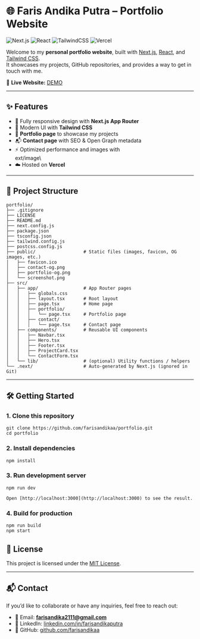 ﻿# 🌐 Faris Andika Putra – Portfolio Website

![Next.js](https://img.shields.io/badge/Next.js-15-black?style=flat&logo=next.js)
![React](https://img.shields.io/badge/React-18-61DAFB?style=flat&logo=react)
![TailwindCSS](https://img.shields.io/badge/TailwindCSS-3-38B2AC?style=flat&logo=tailwind-css)
![Vercel](https://img.shields.io/badge/Deploy-Vercel-black?style=flat&logo=vercel)

Welcome to my **personal portfolio website**, built with [Next.js](https://nextjs.org/), [React](https://react.dev/), and [Tailwind CSS](https://tailwindcss.com/).  
It showcases my projects, GitHub repositories, and provides a way to get in touch with me.

🔗 **Live Website:** [DEMO](https://farisandika.vercel.app)

---

## ✨ Features
- 📱 Fully responsive design with **Next.js App Router**
- 🎨 Modern UI with **Tailwind CSS**
- 📂 **Portfolio page** to showcase my projects
- 📬 **Contact page** with SEO & Open Graph metadata
- ⚡ Optimized performance and images with \
ext/image\
- ☁️ Hosted on **Vercel**

---

## 📂 Project Structure
```
portfolio/
├── .gitignore
├── LICENSE
├── README.md
├── next.config.js
├── package.json
├── tsconfig.json
├── tailwind.config.js
├── postcss.config.js
├── public/                  # Static files (images, favicon, OG images, etc.)
│   ├── favicon.ico
│   ├── contact-og.png
│   ├── portfolio-og.png
│   └── screenshot.png
├── src/
│   ├── app/                 # App Router pages
│   │   ├── globals.css
│   │   ├── layout.tsx       # Root layout
│   │   ├── page.tsx         # Home page
│   │   ├── portfolio/
│   │   │   └── page.tsx     # Portfolio page
│   │   ├── contact/
│   │   │   └── page.tsx     # Contact page
│   ├── components/          # Reusable UI components
│   │   ├── Navbar.tsx
│   │   ├── Hero.tsx
│   │   ├── Footer.tsx
│   │   ├── ProjectCard.tsx
│   │   └── ContactForm.tsx
│   └── lib/                 # (optional) Utility functions / helpers
└── .next/                   # Auto-generated by Next.js (ignored in Git)
```
---

## 🛠️ Getting Started

### 1. Clone this repository
```
git clone https://github.com/farisandikaa/portfolio.git
cd portfolio

```
### 2. Install dependencies
```
npm install
```

### 3. Run development server
```
npm run dev

Open [http://localhost:3000](http://localhost:3000) to see the result.
```
### 4. Build for production
```
npm run build
npm start
```



## 📜 License
This project is licensed under the [MIT License](LICENSE).

---

## 📬 Contact
If you’d like to collaborate or have any inquiries, feel free to reach out:

- 📧 Email: **farisandika2111@gmail.com**  
- 💼 LinkedIn: [linkedin.com/in/farisandikaputra](https://linkedin.com/in/farisandikaputra)  
- 🐙 GitHub: [github.com/farisandikaa](https://github.com/farisandikaa)  





